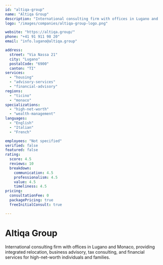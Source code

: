 ```yaml
---
id: "altiqa-group"
name: "Altiqa Group"
description: "International consulting firm with offices in Lugano and Monaco, providing integrated relocation, business advisory, tax consulting, and financial services for high-net-worth individuals and families."
logo: "/images/companies/altiqa-group-logo.png"

website: "https://altiqa.group/"
phone: "+41 91 911 98 20"
email: "info.lugano@altiqa.group"

address:
  street: "Via Nassa 21"
  city: "Lugano"
  postalCode: "6900"
  canton: "TI"
services:
  - "housing"
  - "advisory-services"
  - "financial-advisory"
regions:
  - "ticino"
  - "monaco"
specializations:
  - "high-net-worth"
  - "wealth-management"
languages:
  - "English"
  - "Italian"
  - "French"

employees: "Not specified"
verified: false
featured: false
rating:
  score: 4.5
  reviews: 10
  breakdown:
    communication: 4.5
    professionalism: 4.5
    value: 4.5
    timeliness: 4.5
pricing:
  consultationFee: 0
  packagePricing: true
  freeInitialConsult: true

---
```

# Altiqa Group

International consulting firm with offices in Lugano and Monaco, providing integrated relocation, business advisory, tax consulting, and financial services for high-net-worth individuals and families.